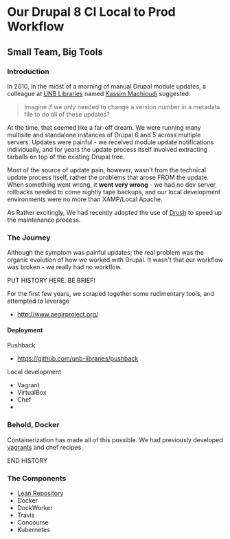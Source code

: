 # Our Drupal 8 CI Local to Prod Workflow
## Small Team, Big Tools

### Introduction
In 2010, in the midst of a morning of manual Drupal module updates, a colleague at [UNB Libraries](https://www.lib.unb.ca/) named [Kassim Machioudi](https://github.com/kaschioudi) suggested:

> Imagine if we only needed to change a version number in a metadata file to do all of these updates?

At the time, that seemed like a far-off dream. We were running many multisite and standalone instances of Drupal 6 and 5 across multiple servers. Updates were painful - we received module update notifications individually, and for years the update process itself involved extracting tarballs on top of the existing Drupal tree.

Most of the source of update pain, however, wasn't from the technical update process itself, rather the problems that arose FROM the update. When something went wrong, it **went very wrong** - we had no dev server, rollbacks needed to come nightly tape backups, and our local development environments were no more than XAMP/Local Apache.

As Rather excitingly, We had recently adopted the use of [Drush](https://github.com/drush-ops/drush) to speed up the maintenance process.

### The Journey
Although the symptom was painful updates; the real problem was the organic evolution of how we worked with Drupal. It wasn't that our workflow was broken - we really had no workflow.



PUT HISTORY HERE. BE BRIEF!

For the first few years, we scraped together some rudimentary tools, and attempted to leverage

* http://www.aegirproject.org/

#### Deployment

Pushback
* https://github.com/unb-libraries/pushback

Local development
* Vagrant
* VirtualBox
* Chef
*


### Behold, Docker
Containerization has made all of this possible. We had previously developed [vagrants](https://github.com/unb-libraries/vagrant-ubuntu/tree/drupal) and chef recipes.


END HISTORY


### The Components

* [Lean Repository](LeanRepository.md)
* Docker
* DockWorker
* Travis
* Concourse
* Kubernetes
